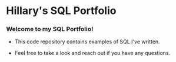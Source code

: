# Hillary's SQL Portfolio

### Welcome to my SQL Portfolio!

* This code repository contains examples of SQL I've written.

* Feel free to take a look and reach out if you have any questions.

